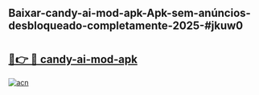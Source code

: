## Baixar-candy-ai-mod-apk-Apk-sem-anúncios-desbloqueado-completamente-2025-#jkuw0

# <h2><a href="https://ainizakaria.my?title=candy-ai-mod-apk&ref=22M">🔗👉 🔴 candy-ai-mod-apk</a></h2>

[![acn](https://github.com/user-attachments/assets/0f9c940e-d8b0-45ae-aac7-cd30a18b3e1c)](https://ainizakaria.my?title=candy-ai-mod-apk&ref=22M)

